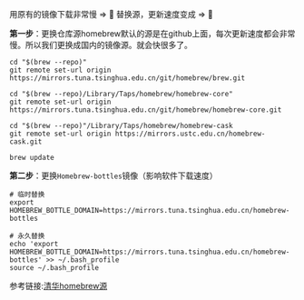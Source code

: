 用原有的镜像下载非常慢 => 🚶
替换源，更新速度变成 => 🚀

**第一步**：更换仓库源homebrew默认的源是在github上面，每次更新速度都会非常慢。所以我们更换成国内的镜像源。就会快很多了。

	cd "$(brew --repo)"
	git remote set-url origin https://mirrors.tuna.tsinghua.edu.cn/git/homebrew/brew.git
	 
	cd "$(brew --repo)/Library/Taps/homebrew/homebrew-core"
	git remote set-url origin https://mirrors.tuna.tsinghua.edu.cn/git/homebrew/homebrew-core.git
	 
	cd "$(brew --repo)"/Library/Taps/homebrew/homebrew-cask
	git remote set-url origin https://mirrors.ustc.edu.cn/homebrew-cask.git
	 
	brew update

**第二步**：更换`Homebrew-bottles`镜像（影响软件下载速度）
	
	# 临时替换
	export HOMEBREW_BOTTLE_DOMAIN=https://mirrors.tuna.tsinghua.edu.cn/homebrew-bottles
 
	# 永久替换
	echo 'export HOMEBREW_BOTTLE_DOMAIN=https://mirrors.tuna.tsinghua.edu.cn/homebrew-bottles' >> ~/.bash_profile
	source ~/.bash_profile

参考链接:[清华homebrew源](清华homebrew源 "https://links.jianshu.com/go?to=https%3A%2F%2Fmirrors.tuna.tsinghua.edu.cn%2Fhelp%2Fhomebrew%2F")